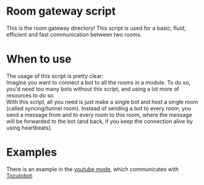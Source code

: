 # Room gateway script
 This is the room gateway directory! This script is used for a basic, fluid, efficient and fast communication between two rooms.<br>

# When to use
 The usage of this script is pretty clear:<br>
 Imagine you want to connect a bot to all the rooms in a module. To do so, you'd need too many bots without this script, and using a lot more of resources to do so.<br>
 With this script, all you need is just make a single bot and host a single room (called syncing/tunnel room). Instead of sending a bot to every room, you send a message from and to every room to this room, where the message will be forwarded to the bot (and back, if you keep the connection alive by using heartbeats).

# Examples
 There is an example in the [youtube mode](modes/youtube), which communicates with [Tocutobot](bots/tocutobot).